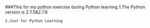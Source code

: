 ###This for my python exercise during Python learning
    1.The Python version is 2.7.5&2.7.8
    
    2.Just for Python Learning
